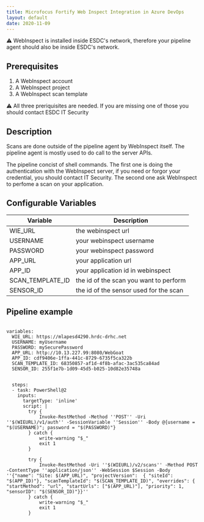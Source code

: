 ```yaml
---
title: Microfocus Fortify Web Inspect Integration in Azure DevOps
layout: default
date: 2020-11-09
---
```


:warning: WebInspect is installed inside ESDC's network, therefore your pipeline agent should also be inside ESDC's network.

## Prerequisites

1. A WebInspect account
2. A WebInspect project
3. A WebInspect scan template

:warning: All three preriquisites are needed. If you are missing one of those you should contact ESDC IT Security


## Description
Scans are done outside of the pipeline agent by WebInspect itself. The pipeline agent is mostly used to do call to the server APIs. 

The pipeline concist of shell commands. The first one is doing the authentication with the WebInspect server, if you need or forgor your credential, you should contact IT Security. The second one ask WebInspect to perfome a scan on your application.


## Configurable Variables

Variable | Description
--------- | -----------
WIE_URL | the webinspect url
USERNAME | your webinspect username
PASSWORD | your webinspect password
APP_URL | your application url
APP_ID | your application id in webinspect
SCAN_TEMPLATE_ID | the id of the scan you want to perform
SENSOR_ID | the id of the sensor used for the scan

## Pipeline example
````

variables:
  WIE_URL: https://mlapesd4290.hrdc-drhc.net
  USERNAME: myUsername
  PASSWORD: mySecurePassword
  APP_URL: http://10.13.227.99:8080/WebGoat
  APP_ID: cdf9406e-1ffa-441c-8729-6735f5ca322b
  SCAN_TEMPLATE_ID: 68350857-af1d-4f8b-afac-3ac535ca84ad
  SENSOR_ID: 255f1e7b-1d09-45d5-b025-10d82e35748a

  
  steps:
  - task: PowerShell@2
    inputs:
      targetType: 'inline'
      script: | 
        try {
            Invoke-RestMethod -Method ''POST'' -Uri ''$(WIEURL)/v1/auth'' -SessionVariable ''Session'' -Body @{username = "$(USERNAME)"; password = "$(PASSWORD)"}
        } catch {
            write-warning "$_"
            exit 1
        }
                
        try {
            Invoke-RestMethod -Uri ''$(WIEURL)/v2/scans'' -Method POST -ContentType ''application/json'' -WebSession $Session -Body ''{"name": "Site: $(APP_URL)", "projectVersion":  { "siteId": "$(APP_ID)"}, "scanTemplateId": "$(SCAN_TEMPLATE_ID)", "overrides": { "startMethod": "url", "startUrls": ["$(APP_URL)"], "priority": 1, "sensorID": "$(SENSOR_ID)"}}''
        } catch {
            write-warning "$_"
            exit 1
        }
````